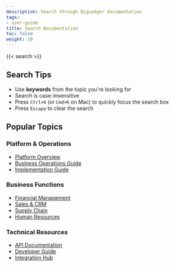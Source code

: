```yaml
---
description: Search through BigLedger documentation
tags:
- user-guide
title: Search Documentation
toc: false
weight: 10
---
```


{{< search >}}

## Search Tips

- Use **keywords** from the topic you're looking for
- Search is case-insensitive
- Press `Ctrl+K` (or `Cmd+K` on Mac) to quickly focus the search box
- Press `Escape` to clear the search

## Popular Topics

### Platform & Operations
- [Platform Overview](/user-guide/introduction/)
- [Business Operations Guide](/user-guide/)
- [Implementation Guide](/user-guide/)

### Business Functions
- [Financial Management](/applets/)
- [Sales & CRM](/applets/)
- [Supply Chain](/applets/)
- [Human Resources](/applets/)

### Technical Resources
- [API Documentation](/developers/api-reference/)
- [Developer Guide](/developers/)
- [Integration Hub](/developers/)